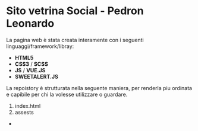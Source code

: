 # Sito vetrina Social - Pedron Leonardo

La pagina web è stata creata interamente con i seguenti linguaggi/framework/libray:

- **HTML5**
- **CSS3** / **SCSS**
- **JS** / **VUE.JS**
- **SWEETALERT.JS**

La repoistory è strutturata nella seguente maniera, per renderla piu ordinata e capibile per chi la volesse utilizzare o guardare.

1. index.html
2. assests
  - 
